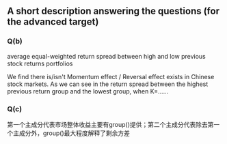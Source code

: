 ## A short description answering the questions (for the advanced target)
### Q(b)
average equal-weighted return spread between high and low previous stock returns portfolios

We find there is/isn't Momentum effect / Reversal effect exists in Chinese stock markets.
As we can see in the return spread between the highest previous return group and the lowest group, when K=……


### Q(c)

第一个主成分代表市场整体收益主要有group()提供；第二个主成分代表除去第一个主成分外，group()最大程度解释了剩余方差
